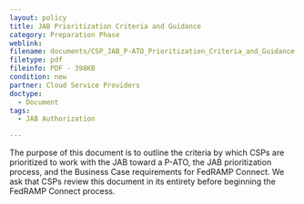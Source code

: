 ```yaml
---
layout: policy   
title: JAB Prioritization Criteria and Guidance
category: Preparation Phase
weblink:
filename: documents/CSP_JAB_P-ATO_Prioritization_Criteria_and_Guidance.pdf
filetype: pdf
fileinfo: PDF - 398KB
condition: new
partner: Cloud Service Providers
doctype:
  - Document
tags:
  - JAB Authorization

---
```

The purpose of this document is to outline the criteria by which CSPs are prioritized to work with the JAB toward a P-ATO, the JAB prioritization process, and the Business Case requirements for FedRAMP Connect. We ask that CSPs review this document in its entirety before beginning the FedRAMP Connect process. 
